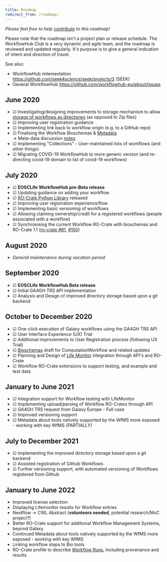```yaml
---
title: Roadmap
redirect_from: /roadmap/
---
```



_Please feel free to help [contribute](https://github.com/workflowhub-eu/about/edit/master/roadmap.md) to this roadmap!_

Please note that the roadmap isn't a project plan or release schedule. 
The WorkflowHub Club is a very dynamic and agile team, and the roadmap is reviewed and updated regularly. 
It's purpose is to give a general indication of intent and direction of travel. 

See also:
  * WorkflowHub imlementation <https://github.com/seek4science/seek/projects/3> (SEEK)
  * General WorkflowHub <https://github.com/workflowhub-eu/about/issues>

## June 2020

* ☑ Investigating/designing improvements to storage mechanism to allow [storage of workflows as directories](https://docs.google.com/document/d/19IW3pwgJSXH_GWW633NL3sNYDjZuwGSmUkK1h5OSGrs/edit) (as opposed to Zip files)
* ☑ Improving user registration guidance
* ☑ Implementing link back to workflow origin (e.g. to a GitHub repo)
* ☑ Finalising the Workflow Bioschemas & [Metadata](https://docs.google.com/spreadsheets/d/1ah4GQFlXuZiL6UeWAbHXt1iAlxEIidkC8g8lsSfNfRQ/edit#gid=0) \
-> Meta-data discussion [notes](https://docs.google.com/document/d/14b7PnZ01PimuZyfE4OZPH_atB_k4qH_xk5gKFzScB2o/edit)
* ☑ Implementing "Collections" - User-maintained lists of workflows (and other things)
* ☑ Migrating COVID-19 WorkflowHub to more generic version (and re-directing covid-19 domain to list of covid-19 workflows)

## July 2020

* ☑ **EOSCLife WorkflowHub pre-Beta release**
* ☑ Updating guidance on adding your workflow
* ☑ [RO-Crate Python Library](https://pypi.org/project/rocrate/) released
* ☑ Improving user registration experience/flow
* ☑ Implementing basic versioning of workflows
* ☑ Allowing claiming ownership/credit for a registered workflows (people associated with a workflow)
* ☑ Synchronising the current Workflow RO-Crate with bioschemas and RO-Crate 1.1 ([ro-crate #81](https://github.com/ResearchObject/ro-crate/pull/81), [#100](https://github.com/ResearchObject/ro-crate/pull/100))

## August 2020

* _General maintenance during vacation period_

## September 2020

* ☑ **EOSCLife WorkflowHub Beta release**
* ☑ Initial GA4GH TRS API implementation
* ☑ Analysis and Design of improved directory storage based upon a git backend


## October to December 2020

* ☑ One-click execution of Galaxy workflows using the GA4GH TRS API
* ☑ User Interface Experience (UX) Trial
* ☑ Additional improvements to User Registration process (following UX Trial)
* ☑ [Bioschemas](https://bioschemas.org/) draft for ComputationWorkflow and related updates 
* ☑ Planning and Design of [Life Monitor](https://github.com/crs4/life_monitor) integration through API's and RO-Crate
* ☑ Workflow RO-Crate extensions to support testing, and example and test data



## January to June 2021

* ☑ Integration support for Workflow testing with LifeMonitor  
* ☑ Implementing upload/parsing of Workflow RO-Crates through API
* ☑ GA4GH TRS request from Galaxy Europe - Full case
* ☑ Improved versioning support
* ☑ Metadata about tools natively supported by the WfMS more exposed - working with key WfMS _(PARTIALLY)_
  
## July to December 2021

* ☑ Implementing the improved directory storage based upon a git backend
* ☑ Assisted registration of Github Workflows  
* ☑ Further versioning support, with automated versioning of Workflows registered from Github

## January to June 2022

* Improved license selection
* Displaying Lifemonitor results for Workflow entries
* Nextflow -> CWL Abstract (**volunteers needed**, potential research/MsC project?)
* Better RO-Crate support for additional Workflow Management Systems, beyond Galaxy
* Continued Metadata about tools natively supported by the WfMS more exposed - working with key WfMS
* Linking workflow steps to Bio.tools
* RO-Crate profile to describe [Workflow Runs](https://www.researchobject.org/workflow-run-crate/), including provenance and results

